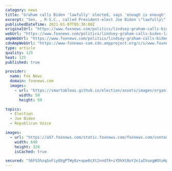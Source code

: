```yaml
---
category: news
title: "Graham calls Biden 'lawfully' elected, says 'enough is enough' following breach of Capitol"
excerpt: "Sen. , R-S.C., called President-elect Joe Biden \"lawfully\" elected and urged his Senate colleagues \"Enough is enough\" regarding election fraud allegations."
publishedDateTime: 2021-01-07T05:36:00Z
originalUrl: "https://www.foxnews.com/politics/lindsey-graham-calls-biden-lawfully-elected-enough-is-enough"
webUrl: "https://www.foxnews.com/politics/lindsey-graham-calls-biden-lawfully-elected-enough-is-enough"
ampWebUrl: "https://www.foxnews.com/politics/lindsey-graham-calls-biden-lawfully-elected-enough-is-enough.amp"
cdnAmpWebUrl: "https://www-foxnews-com.cdn.ampproject.org/c/s/www.foxnews.com/politics/lindsey-graham-calls-biden-lawfully-elected-enough-is-enough.amp"
type: article
quality: 125
heat: 125
published: true

provider:
  name: Fox News
  domain: foxnews.com
  images:
    - url: "https://smartableai.github.io/election/assets/images/organizations/foxnews.com-50x50.jpg"
      width: 50
      height: 50

topics:
  - Election
  - Joe Biden
  - Republican Voice

images:
  - url: "https://a57.foxnews.com/static.foxnews.com/foxnews.com/content/uploads/2021/01/640/320/AP21007107465579.jpg?ve=1&tl=1"
    width: 640
    height: 320
    isCached: true

secured: "S6FS5hzqSvFiyOXgPTWy0z+ape0cXt2nndfX+iYDhXt0oY2n1aIVuxgWOtoHpNC3MZhR5uNpVhLpaBir13jLgOAtj0tCaS1rGRK4CJ2SvhZrdi7DX+psCLmrUcD+NXdRBJymNRHrnbyAOYFqBKhUojYRiK1iH4z2JGUSztqzrx7lC+BszG060yWtVJ9qd1vBKZ/Vw2RSsxejYtUO5z79n3eKQLYzCl0ScbXVUEJjiURPh+fN2RMxNFzPGJKyh9RE/f8rk9j9RIY3Llq3omJkt1vlrNUCFc7/slSHitfVf0lFfv24s3s2YGQbEKJ7XRLZgEexIaJUWSVyNSWBbl76ApZNJCliLjjyzZaxGfhgxiQ=;+eayxHVjp/MqLU5SBbBw+Q=="
---
```


